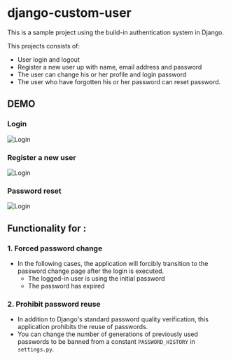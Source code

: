 # django-custom-user
This is a sample project using the build-in authentication system in Django. 

This projects consists of:
* User login and logout
* Register a new user up with name, email address and password
* The user can change his or her profile and login password
* The user who have forgotten his or her password can reset password.

## DEMO
### Login
![Login](https://raw.githubusercontent.com/wiki/Jun-Koseki/django-custom-user/login_demo.gif)
### Register a new user
![Login](https://raw.githubusercontent.com/wiki/Jun-Koseki/django-custom-user/signup_demo.gif)
### Password reset
![Login](https://raw.githubusercontent.com/wiki/Jun-Koseki/django-custom-user/password_reset.gif)

## Functionality for :
### 1. Forced password change
* In the following cases, the application will forcibly transition to the password change page after the login is executed.
  * The logged-in user is using the initial password
  * The password has expired

### 2. Prohibit password reuse
* In addition to Django's standard password quality verification, this application prohibits the reuse of passwords.
* You can change the number of generations of previously used passwords to be banned from a constant `PASSWORD_HISTORY` in `settings.py`.
